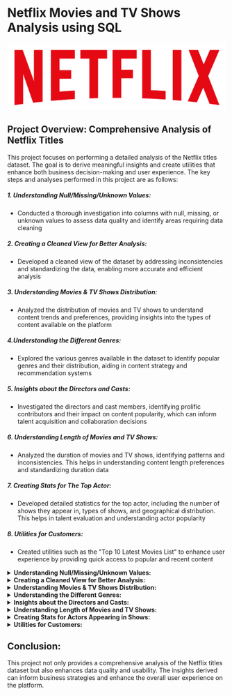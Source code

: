 # Netflix Movies and TV Shows Analysis using SQL

![alt text](https://github.com/Satyabratamishra246/SQL-Projects/blob/main/netflix-sql-project/logo.png)

## Project Overview: Comprehensive Analysis of Netflix Titles

This project focuses on performing a detailed analysis of the Netflix titles dataset. The goal is to derive meaningful insights and create utilities that enhance both business decision-making and user experience. The key steps and analyses performed in this project are as follows:

##### 1. Understanding Null/Missing/Unknown Values:
* Conducted a thorough investigation into columns with null, missing, or unknown values to assess data quality and identify areas requiring data cleaning
##### 2. Creating a Cleaned View for Better Analysis:
* Developed a cleaned view of the dataset by addressing inconsistencies and standardizing the data, enabling more accurate and efficient analysis
##### 3. Understanding Movies & TV Shows Distribution:
* Analyzed the distribution of movies and TV shows to understand content trends and preferences, providing insights into the types of content available on the platform
##### 4.Understanding the Different Genres:
* Explored the various genres available in the dataset to identify popular genres and their distribution, aiding in content strategy and recommendation systems
##### 5. Insights about the Directors and Casts:
* Investigated the directors and cast members, identifying prolific contributors and their impact on content popularity, which can inform talent acquisition and collaboration decisions
##### 6. Understanding Length of Movies and TV Shows:
* Analyzed the duration of movies and TV shows, identifying patterns and inconsistencies. This helps in understanding content length preferences and standardizing duration data
##### 7. Creating Stats for The Top Actor:
* Developed detailed statistics for the top actor, including the number of shows they appear in, types of shows, and geographical distribution. This helps in talent evaluation and understanding actor popularity
##### 8. Utilities for Customers:
* Created utilities such as the "Top 10 Latest Movies List" to enhance user experience by providing quick access to popular and recent content


<details>
<summary><strong>Understanding Null/Missing/Unknown Values:</strong></summary>

For director column
```
    SELECT director, COUNT(*) AS null_count 
    FROM netflix_titles
    WHERE director IS NULL OR director = 'Unknown' OR TRIM([director]) = ''
    GROUP BY director;
```
Result
![Null values in director](https://github.com/Satyabratamishra246/SQL-Projects/blob/b0c850a89c9109d42054afae579840c4364caaae/netflix-sql-project/result-images/image1.png)

The director column has 2634 null values

</details>

<details>
<summary><strong>Creating a Cleaned View for Better Analysis:</strong></summary>

Developed a cleaned view of the dataset by addressing inconsistencies and standardizing the data, enabling more accurate and efficient analysis.

</details>

<details>
<summary><strong>Understanding Movies & TV Shows Distribution:</strong></summary>

Analyzed the distribution of movies and TV shows to understand content trends and preferences, providing insights into the types of content available on the platform.

</details>

<details>
<summary><strong>Understanding the Different Genres:</strong></summary>

Explored the various genres available in the dataset to identify popular genres and their distribution, aiding in content strategy and recommendation systems.

</details>

<details>
<summary><strong>Insights about the Directors and Casts:</strong></summary>

Investigated the directors and cast members, identifying prolific contributors and their impact on content popularity, which can inform talent acquisition and collaboration decisions.

</details>

<details>
<summary><strong>Understanding Length of Movies and TV Shows:</strong></summary>

Analyzed the duration of movies and TV shows, identifying patterns and inconsistencies. This helps in understanding content length preferences and standardizing duration data.

</details>

<details>
<summary><strong>Creating Stats for Actors Appearing in Shows:</strong></summary>

Developed detailed statistics for actors, including the number of shows they appear in, types of shows, and geographical distribution. This helps in talent evaluation and understanding actor popularity.

</details>

<details>
<summary><strong>Utilities for Customers:</strong></summary>

Created utilities such as the "Top 10 Latest Movies List" to enhance user experience by providing quick access to popular and recent content.

</details>





## Conclusion:
This project not only provides a comprehensive analysis of the Netflix titles dataset but also enhances data quality and usability. The insights derived can inform business strategies and enhance the overall user experience on the platform.